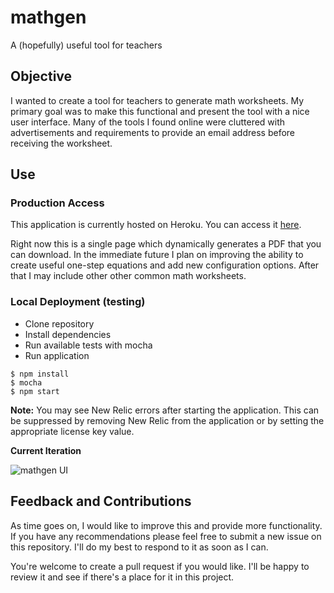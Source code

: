# mathgen
A (hopefully) useful tool for teachers

## Objective

I wanted to create a tool for teachers to generate math worksheets. My primary goal was to make this functional and present the tool with a nice user interface. Many of the tools I found online were cluttered with advertisements and requirements to provide an email address before receiving the worksheet.

## Use

### Production Access

This application is currently hosted on Heroku. You can access it [here](https://teacher-toolkit.herokuapp.com/).

Right now this is a single page which dynamically generates a PDF that you can download. In the immediate future I plan on improving the ability to create useful one-step equations and add new configuration options. After that I may include other other common math worksheets.

### Local Deployment (testing)

- Clone repository
- Install dependencies
- Run available tests with mocha
- Run application

```
$ npm install
$ mocha
$ npm start
```

**Note:** You may see New Relic errors after starting the application. This can be suppressed by removing New Relic from the application or by setting the appropriate license key value.

**Current Iteration**

![mathgen UI](http://i.imgur.com/39Je4uT.png)

## Feedback and Contributions

As time goes on, I would like to improve this and provide more functionality. If you have any recommendations please feel free to submit a new issue on this repository. I'll do my best to respond to it as soon as I can.

You're welcome to create a pull request if you would like. I'll be happy to review it and see if there's a place for it in this project.
